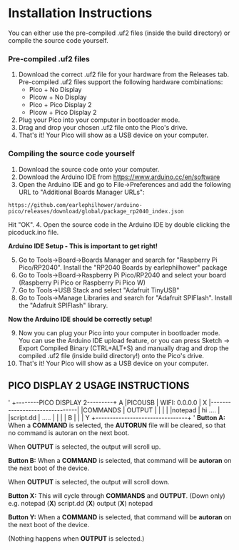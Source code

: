 # Installation Instructions #
You can either use the pre-compiled .uf2 files (inside the build directory) or compile the source code yourself.

### Pre-compiled .uf2 files ###
1. Download the correct .uf2 file for your hardware from the Releases tab. Pre-compiled .uf2 files support the following hardware combinations:
    * Pico + No Display
    * Picow + No Display
    * Pico + Pico Display 2
    * Picow + Pico Display 2 
2. Plug your Pico into your computer in bootloader mode.
3. Drag and drop your chosen .uf2 file onto the Pico's drive.
4. That's it! Your Pico will show as a USB device on your computer.

### Compiling the source code yourself ###
1. Download the source code onto your computer.
2. Download the Arduino IDE from https://www.arduino.cc/en/software
3. Open the Arduino IDE and go to File->Preferences and add the following URL to "Additional Boards Manager URLs": 

`https://github.com/earlephilhower/arduino-pico/releases/download/global/package_rp2040_index.json` 

Hit "OK".
4. Open the source code in the Arduino IDE by double clicking the picoduck.ino file.

**Arduino IDE Setup - This is important to get right!**

5. Go to Tools->Board->Boards Manager and search for "Raspberry Pi Pico/RP2040". Install the "RP2040 Boards by earlephilhower" package
6. Go to Tools->Board->Raspberry Pi Pico/RP2040 and select your board (Raspberry Pi Pico or Raspberry Pi Pico W)
7. Go to Tools->USB Stack and select "Adafruit TinyUSB"
8. Go to Tools->Manage Libraries and search for "Adafruit SPIFlash". Install the "Adafruit SPIFlash" library.

**Now the Arduino IDE should be correctly setup!**

9. Now you can plug your Pico into your computer in bootloader mode. You can use the Arduino IDE upload feature, or you can press Sketch -> Export Compiled Binary (CTRL+ALT+S) and manually drag and drop the compiled .uf2 file (inside build directory!) onto the Pico's drive.
10. That's it! Your Pico will show as a USB device on your computer.

## PICO DISPLAY 2 USAGE INSTRUCTIONS ##
'
    +--------PICO DISPLAY 2---------+
  A |PICOUSB      | WIFI: 0.0.0.0   | X
    |-------------------------------|
    |COMMANDS     | OUTPUT          |
    |             |                 |
    |notepad      | hi ....         |
    |script.dd    | .....           |
    |             |                 |
  B |             |                 | Y
    +--------------------------------+
'
**Button A:**
When a **COMMAND** is selected, the **AUTORUN** file will be cleared, so that no command is autoran on the next boot.

When **OUTPUT** is selected, the output will scroll up.

**Button B:**
When a **COMMAND** is selected, that command will be **autoran** on the next boot of the device.

When **OUTPUT** is selected, the output will scroll down.

**Button X:** 
This will cycle through **COMMANDS** and **OUTPUT**. (Down only)
e.g. notepad (**X**) script.dd (**X**) output (**X**) notepad

**Button Y:** 
When a **COMMAND** is selected, that command will be **autoran** on the next boot of the device.

(Nothing happens when **OUTPUT** is selected.)

